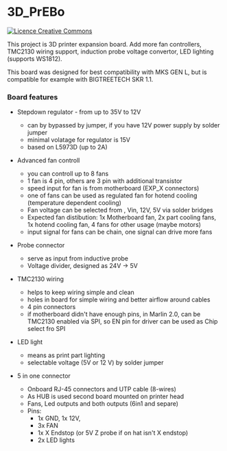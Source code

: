 # **3D_PrEBo**
<a rel="license" href="http://creativecommons.org/licenses/by-sa/4.0/"><img alt="Licence Creative Commons" style="border-width:0" src="https://i.creativecommons.org/l/by-sa/4.0/88x31.png" /></a><br />

This project is 3D printer expansion board.  Add more fan controllers, TMC2130 wiring support, induction probe voltage convertor, LED lighting (supports WS1812).

This board was designed for best compatibility with MKS GEN L, but is compatible for example with BIGTREETECH SKR 1.1.

### **Board features**

- Stepdown regulator - from up to 35V to 12V
    - can by bypassed by jumper, if you have 12V power supply by solder jumper
    - minimal volatage for regulator is 15V
    - based on L5973D (up to 2A)

- Advanced fan controll
    - you can controll up to 8 fans
    - 1 fan is 4 pin, others are 3 pin with additional transistor
    - speed input for fan is from motherboard (EXP_X connectors)
    - one of fans can be used as regulated fan for hotend cooling (temperature dependent cooling)
    - Fan voltage can be selected from , Vin, 12V, 5V via solder bridges
    - Expected fan distibution: 1x Motherboard fan, 2x part cooling fans, 1x hotend cooling fan, 4 fans for other usage (maybe motors)
    - input signal for fans can be chain, one signal can drive more fans

- Probe connector
    - serve as input from inductive probe
    - Voltage divider, designed as 24V -> 5V

- TMC2130 wiring
    - helps to keep wiring simple and clean
    - holes in board for simple wiring and better airflow around cables
    - 4 pin connectors
    - if motherboard didn't have enough pins, in Marlin 2.0, can be TMC2130 enabled via SPI, so EN pin for driver can be used as Chip select fro SPI
    
- LED light
    - means as print part lighting
    - selectable voltage (5V or 12 V) by solder jumper
    

- 5 in one connector
    - Onboard RJ-45 connectors and UTP cable (8-wires)
    - As HUB is used second board mounted on printer head
    - Fans, Led outputs and both outputs (6in1 and separe)
    - Pins:
        - 1x GND, 1x 12V,
        - 3x FAN
        - 1x X Endstop (or 5V Z probe if on hat isn't X endstop)
        - 2x LED lights 
